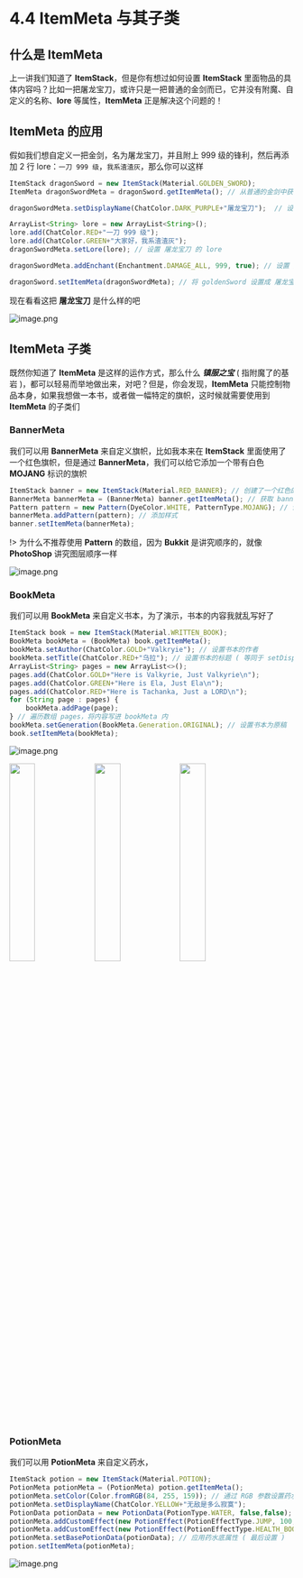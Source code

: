 # 4.4 ItemMeta 与其子类

## 什么是 ItemMeta

上一讲我们知道了 **ItemStack**，但是你有想过如何设置 **ItemStack** 里面物品的具体内容吗？比如一把屠龙宝刀，或许只是一把普通的金剑而已，它并没有附魔、自定义的名称、**lore** 等属性，**ItemMeta** 正是解决这个问题的！

## ItemMeta 的应用

假如我们想自定义一把金剑，名为屠龙宝刀，并且附上 999 级的锋利，然后再添加 2 行 lore：`一刀 999 级`，`我系渣渣灰`，那么你可以这样

```javascript
ItemStack dragonSword = new ItemStack(Material.GOLDEN_SWORD);
ItemMeta dragonSwordMeta = dragonSword.getItemMeta(); // 从普通的金剑中获取它的 ItemMeta

dragonSwordMeta.setDisplayName(ChatColor.DARK_PURPLE+"屠龙宝刀");  // 设置 屠龙宝刀 的名字

ArrayList<String> lore = new ArrayList<String>();
lore.add(ChatColor.RED+"一刀 999 级");
lore.add(ChatColor.GREEN+"大家好，我系渣渣灰");
dragonSwordMeta.setLore(lore); // 设置 屠龙宝刀 的 lore

dragonSwordMeta.addEnchant(Enchantment.DAMAGE_ALL, 999, true); // 设置 屠龙宝刀 的附魔，第一个是附魔类型，第二个是等级，第三个是忽略等级限制

dragonSword.setItemMeta(dragonSwordMeta); // 将 goldenSword 设置成 屠龙宝刀 的 ItemMeta，后面只需要把这个 goldenSword给玩家就行了
```

现在看看这把 **屠龙宝刀** 是什么样的吧

![image.png](https://i.loli.net/2020/07/29/C5gcfYve1VNoZFP.png)

## ItemMeta 子类

既然你知道了 **ItemMeta** 是这样的运作方式，那么什么 ***镇服之宝*** ( 指附魔了的基岩 )，都可以轻易而举地做出来，对吧？但是，你会发现，**ItemMeta** 只能控制物品本身，如果我想做一本书，或者做一幅特定的旗帜，这时候就需要使用到 **ItemMeta** 的子类们

### BannerMeta

我们可以用 **BannerMeta** 来自定义旗帜，比如我本来在 **ItemStack** 里面使用了一个红色旗帜，但是通过 **BannerMeta**，我们可以给它添加一个带有白色 **MOJANG** 标识的旗帜

```javascript
ItemStack banner = new ItemStack(Material.RED_BANNER); // 创建了一个红色的旗帜
BannerMeta bannerMeta = (BannerMeta) banner.getItemMeta(); // 获取 banner 的 ItemMeta，并强制转化成 BannerMeta
Pattern pattern = new Pattern(DyeColor.WHITE, PatternType.MOJANG); // 设置样式
bannerMeta.addPattern(pattern); // 添加样式
banner.setItemMeta(bannerMeta);
```

!> 为什么不推荐使用 **Pattern** 的数组，因为 **Bukkit** 是讲究顺序的，就像 **PhotoShop** 讲究图层顺序一样

![image.png](https://i.loli.net/2020/07/29/OJuVk2DqEZLSTWe.png)

### BookMeta

我们可以用 **BookMeta** 来自定义书本，为了演示，书本的内容我就乱写好了

```javascript
ItemStack book = new ItemStack(Material.WRITTEN_BOOK);
BookMeta bookMeta = (BookMeta) book.getItemMeta();
bookMeta.setAuthor(ChatColor.GOLD+"Valkryie"); // 设置书本的作者
bookMeta.setTitle(ChatColor.RED+"乌拉"); // 设置书本的标题 ( 等同于 setDisplayName() )
ArrayList<String> pages = new ArrayList<>();
pages.add(ChatColor.GOLD+"Here is Valkyrie, Just Valkyrie\n");
pages.add(ChatColor.GREEN+"Here is Ela, Just Ela\n");
pages.add(ChatColor.RED+"Here is Tachanka, Just a LORD\n");
for (String page : pages) {
    bookMeta.addPage(page);
} // 遍历数组 pages，将内容写进 bookMeta 内
bookMeta.setGeneration(BookMeta.Generation.ORIGINAL); // 设置书本为原稿
book.setItemMeta(bookMeta);
```

![image.png](https://i.loli.net/2020/07/29/Mey9trCLKvqw7zs.png)

<img src="https://i.loli.net/2020/07/29/B6QI13LZOJA4KmR.png" height=30% width=30%><img src="https://i.loli.net/2020/07/29/CeXtogzAcqJF1wW.png" height=30% width=30%><img src="https://i.loli.net/2020/07/29/LYgk1ZKlW5Jr3dP.png" height=30% width=30%>

### PotionMeta

我们可以用 **PotionMeta** 来自定义药水，

```javascript
ItemStack potion = new ItemStack(Material.POTION);
PotionMeta potionMeta = (PotionMeta) potion.getItemMeta();
potionMeta.setColor(Color.fromRGB(84, 255, 159)); // 通过 RGB 参数设置药水颜色
potionMeta.setDisplayName(ChatColor.YELLOW+"无敌是多么寂寞");
PotionData potionData = new PotionData(PotionType.WATER, false,false); // 设置药水底属性
potionMeta.addCustomEffect(new PotionEffect(PotionEffectType.JUMP, 100, 1), false); // 设置药水效果
potionMeta.addCustomEffect(new PotionEffect(PotionEffectType.HEALTH_BOOST, 100, 1), false);
potionMeta.setBasePotionData(potionData); // 应用药水底属性 ( 最后设置 )
potion.setItemMeta(potionMeta);
```

![image.png](https://i.loli.net/2020/07/29/P9hlGzy4i3je5sZ.png)
